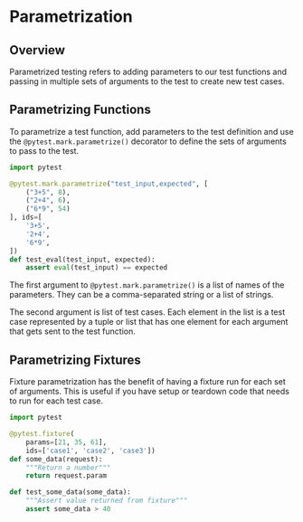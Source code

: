 # Parametrization

## Overview

Parametrized testing refers to adding parameters to our test functions and passing in multiple sets of arguments to the test to create new test cases.


## Parametrizing Functions

To parametrize a test function, add parameters to the test definition and use the `@pytest.mark.parametrize()` decorator to define the sets of arguments to pass to the test.

```py
import pytest

@pytest.mark.parametrize("test_input,expected", [
    ("3+5", 8),
    ("2+4", 6),
    ("6*9", 54)
], ids=[
    '3+5',
    '2+4',
    '6*9',
])
def test_eval(test_input, expected):
    assert eval(test_input) == expected
```

The first argument to `@pytest.mark.parametrize()` is a list of names of the parameters. They can be a comma-separated string or a list of strings.

The second argument is list of test cases. Each element in the list is a test case represented by a tuple or list that has one element for each argument that gets sent to the test function.


## Parametrizing Fixtures

Fixture parametrization has the benefit of having a fixture run for each set of arguments. This is useful if you have setup or teardown code that needs to run for each test case.

```py
import pytest

@pytest.fixture(
    params=[21, 35, 61], 
    ids=['case1', 'case2', 'case3'])
def some_data(request):
    """Return a number"""
    return request.param

def test_some_data(some_data):
    """Assert value returned from fixture"""
    assert some_data > 40
```
